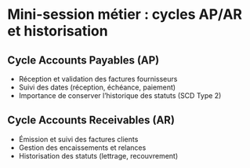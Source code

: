 # Mini-session métier : cycles AP/AR et historisation

## Cycle Accounts Payables (AP)
- Réception et validation des factures fournisseurs
- Suivi des dates (réception, échéance, paiement)
- Importance de conserver l’historique des statuts (SCD Type 2)

## Cycle Accounts Receivables (AR)
- Émission et suivi des factures clients
- Gestion des encaissements et relances
- Historisation des statuts (lettrage, recouvrement)

